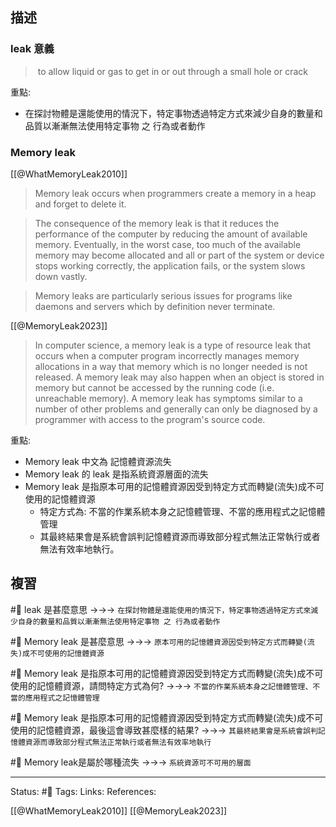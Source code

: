 

## 描述




### leak 意義

>  to allow liquid or gas to get in or out through a small hole or crack

重點: 
- 在探討物體是還能使用的情況下，特定事物透過特定方式來減少自身的數量和品質以漸漸無法使用特定事物 之 行為或者動作
### Memory leak 
[[@WhatMemoryLeak2010]]
> Memory leak occurs when programmers create a memory in a heap and forget to delete it.

> The consequence of the memory leak is that it reduces the performance of the computer by reducing the amount of available memory. Eventually, in the worst case, too much of the available memory may become allocated and all or part of the system or device stops working correctly, the application fails, or the system slows down vastly.

> Memory leaks are particularly serious issues for programs like daemons and servers which by definition never terminate.

[[@MemoryLeak2023]]
> In computer science, a memory leak is a type of resource leak that occurs when a computer program incorrectly manages memory allocations in a way that memory which is no longer needed is not released. A memory leak may also happen when an object is stored in memory but cannot be accessed by the running code (i.e. unreachable memory). A memory leak has symptoms similar to a number of other problems and generally can only be diagnosed by a programmer with access to the program's source code.

重點:
- Memory leak 中文為 記憶體資源流失
- Memory leak 的 leak 是指系統資源層面的流失
- Memory leak 是指原本可用的記憶體資源因受到特定方式而轉變(流失)成不可使用的記憶體資源
	- 特定方式為: 不當的作業系統本身之記憶體管理、不當的應用程式之記憶體管理
	- 其最終結果會是系統會誤判記憶體資源而導致部分程式無法正常執行或者無法有效率地執行。
## 複習
#🧠 leak 是甚麼意思 ->->-> `在探討物體是還能使用的情況下，特定事物透過特定方式來減少自身的數量和品質以漸漸無法使用特定事物 之 行為或者動作`
<!--SR:!2023-08-26,9,230-->

#🧠 Memory leak 是甚麼意思 ->->-> `原本可用的記憶體資源因受到特定方式而轉變(流失)成不可使用的記憶體資源`
<!--SR:!2023-08-31,18,250-->

#🧠  Memory leak 是指原本可用的記憶體資源因受到特定方式而轉變(流失)成不可使用的記憶體資源，請問特定方式為何?  ->->-> `不當的作業系統本身之記憶體管理、不當的應用程式之記憶體管理`
<!--SR:!2023-09-02,20,250-->

#🧠 Memory leak 是指原本可用的記憶體資源因受到特定方式而轉變(流失)成不可使用的記憶體資源，最後這會導致甚麼樣的結果? ->->-> `其最終結果會是系統會誤判記憶體資源而導致部分程式無法正常執行或者無法有效率地執行`
<!--SR:!2023-08-27,10,230-->

#🧠 Memory leak是屬於哪種流失 ->->-> `系統資源可不可用的層面`
<!--SR:!2023-09-01,19,250-->

---
Status: #🌱 
Tags:
Links:
References:

[[@WhatMemoryLeak2010]]
[[@MemoryLeak2023]]